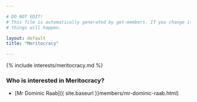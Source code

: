 ```yaml
---

# DO NOT EDIT!
# This file is automatically generated by get-members. If you change it, bad
# things will happen.

layout: default
title: "Meritocracy"

---
```


{% include interests/meritocracy.md %}

### Who is interested in Meritocracy?


* [Mr Dominic Raab]({ site.baseurl }}members/mr-dominic-raab.html)
